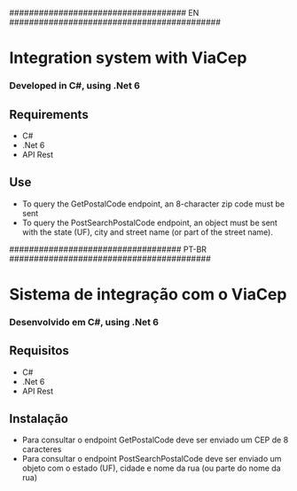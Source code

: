 #################################### EN ###########################################

# Integration system with ViaCep

### Developed in C#, using .Net 6

## Requirements
- C#
- .Net 6
- API Rest

## Use
- To query the GetPostalCode endpoint, an 8-character zip code must be sent
- To query the PostSearchPostalCode endpoint, an object must be sent with the state (UF), city and street name (or part of the street name).

################################### PT-BR #########################################

# Sistema de integração com o ViaCep

### Desenvolvido em C#, using .Net 6

## Requisitos
- C#
- .Net 6
- API Rest

## Instalação
- Para consultar o endpoint GetPostalCode deve ser enviado um CEP de 8 caracteres
- Para consultar o endpoint PostSearchPostalCode deve ser enviado um objeto com o estado (UF), cidade e nome da rua (ou parte do nome da rua)
